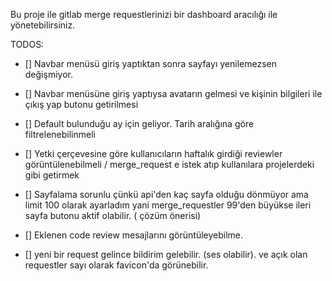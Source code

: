 Bu proje ile gitlab merge requestlerinizi bir dashboard aracılığı ile yönetebilirsiniz.

TODOS:

- [] Navbar menüsü giriş yaptıktan sonra sayfayı yenilemezsen değişmiyor.

- [] Navbar menüsüne giriş yaptıysa avatarın gelmesi ve kişinin bilgileri ile çıkış yap butonu getirilmesi

- [] Default bulunduğu ay için geliyor. Tarih aralığına göre filtrelenebilinmeli

- [] Yetki çerçevesine göre kullanıcıların haftalık girdiği reviewler görüntülenebilmeli / merge_request e istek atıp kullanılara projelerdeki gibi getirmek

- [] Sayfalama sorunlu çünkü api'den kaç sayfa olduğu dönmüyor ama limit 100 olarak ayarladım yani merge_requestler 99'den büyükse ileri sayfa butonu aktif olabilir. ( çözüm önerisi)

- [] Eklenen code review mesajlarını görüntüleyebilme.

- [] yeni bir request gelince bildirim gelebilir. (ses olabilir). ve açık olan requestler sayı olarak favicon'da görünebilir.
